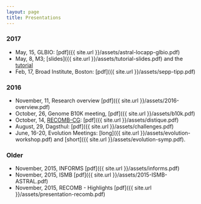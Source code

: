 ```yaml
---
layout: page
title: Presentations
---
```


### 2017

* May, 15, GLBIO: [pdf]({{ site.url }}/assets/astral-locapp-glbio.pdf)
* May, 8, M3; [slides]({{ site.url }}/assets/tutorial-slides.pdf) and the [tutorial](https://github.com/smirarab/tutorials/blob/master/sepp-tipp-upp-pasta-short.md)
* Feb, 17, Broad Institute, Boston: [pdf]({{ site.url }}/assets/sepp-tipp.pdf)

### 2016

* November, 11, Research overview [pdf]({{ site.url }}/assets/2016-overview.pdf)
* October, 26, Genome B10K meeting, [pdf]({{ site.url }}/assets/b10k.pdf)
* October, 14, [RECOMB-CG](http://www.crm.umontreal.ca/2016/Genomics16/appel_e.php): [pdf]({{ site.url }}/assets/distique.pdf)
* August, 29, Dagsthul: [pdf]({{ site.url }}/assets/challenges.pdf)
* June, 16-20, Evolution Meetings: [long]({{ site.url }}/assets/evolution-workshop.pdf) and [short]({{ site.url }}/assets/evolution-symp.pdf).

### Older

* November, 2015, INFORMS [pdf]({{ site.url }}/assets/informs.pdf)
* November, 2015, ISMB [pdf]({{ site.url }}/assets/2015-ISMB-ASTRAL.pdf)
* November, 2015, RECOMB - Highlights [pdf]({{ site.url }}/assets/presentation-recomb.pdf)
